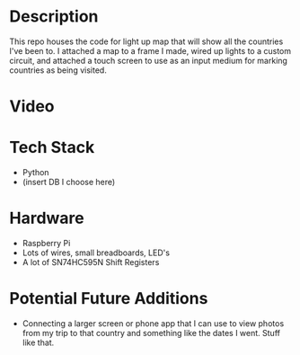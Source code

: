 # Description
This repo houses the code for light up map that will show all the countries I've been to. I attached a map to a frame I made, wired up lights to a custom circuit, and attached a touch screen to use as an input medium for marking countries as being visited.

# Video


# Tech Stack
* Python
* (insert DB I choose here)

# Hardware
* Raspberry Pi
* Lots of wires, small breadboards, LED's
* A lot of SN74HC595N Shift Registers

# Potential Future Additions
* Connecting a larger screen or phone app that I can use to
view photos from my trip to that country and something like
the dates I went. Stuff like that. 
